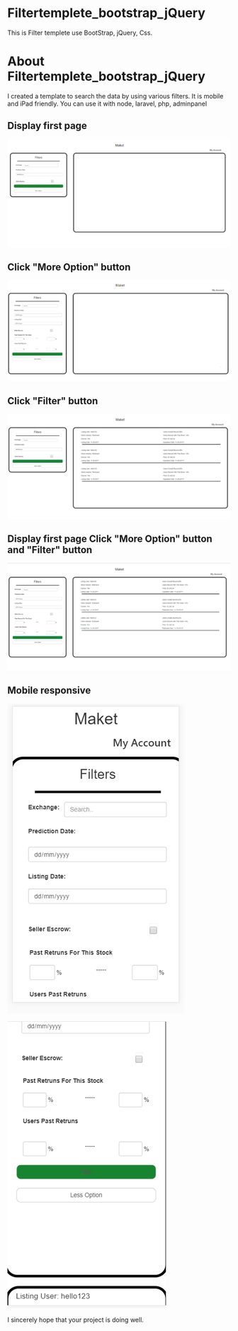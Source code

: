 # Filtertemplete_bootstrap_jQuery
This is Filter templete use BootStrap, jQuery, Css.

# About Filtertemplete_bootstrap_jQuery

I created a template to search the data by using various filters.
It is mobile and iPad friendly.
You can use it with node, laravel, php, adminpanel

## Display first page
!["Filtertemplete_bootstrap_jQuery Presentation"](https://github.com/Tiger0409/Filtertemplete_bootstrap_jQuery/blob/master/img/1.PNG "Filtertemplete_bootstrap_jQuery Presentation")

## Click "More Option" button
!["Filtertemplete_bootstrap_jQuery Presentation"](https://github.com/Tiger0409/Filtertemplete_bootstrap_jQuery/blob/master/img/2.PNG "Filtertemplete_bootstrap_jQuery Presentation")

## Click "Filter" button
!["Filtertemplete_bootstrap_jQuery Presentation"](https://github.com/Tiger0409/Filtertemplete_bootstrap_jQuery/blob/master/img/3.PNG "Filtertemplete_bootstrap_jQuery Presentation")

## Display first page Click "More Option" button and "Filter" button
!["Filtertemplete_bootstrap_jQuery Presentation"](https://github.com/Tiger0409/Filtertemplete_bootstrap_jQuery/blob/master/img/4.PNG "Filtertemplete_bootstrap_jQuery Presentation")

## Mobile responsive
!["Filtertemplete_bootstrap_jQuery Presentation"](https://github.com/Tiger0409/Filtertemplete_bootstrap_jQuery/blob/master/img/5.PNG "Filtertemplete_bootstrap_jQuery Presentation")

!["Filtertemplete_bootstrap_jQuery Presentation"](https://github.com/Tiger0409/Filtertemplete_bootstrap_jQuery/blob/master/img/6.PNG "Filtertemplete_bootstrap_jQuery Presentation")

I sincerely hope that your project is doing well.
